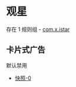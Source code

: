 # 观星

存在 1 规则组 - [com.x.istar](/src/apps/com.x.istar.ts)

## 卡片式广告

默认禁用

- [快照-0](https://i.gkd.li/import/13974606)
